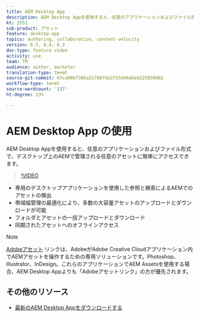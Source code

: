 ```yaml
---
title: AEM Desktop App
description: AEM Desktop Appを使用すると、任意のアプリケーションおよびファイル形式で、デスクトップ上のAEMで管理される任意のアセットに簡単にアクセスできます。
kt: 2551
sub-product: アセット
feature: desktop-app
topics: authoring, collaboration, content-velocity
version: 6.5, 6.4, 6.3
doc-type: feature video
activity: use
team: TM
audience: author, marketer
translation-type: tm+mt
source-git-commit: 67ca08bf386a217807da3755d46abed225050d02
workflow-type: tm+mt
source-wordcount: '137'
ht-degree: 13%

---
```



# AEM Desktop App の使用

AEM Desktop Appを使用すると、任意のアプリケーションおよびファイル形式で、デスクトップ上のAEMで管理される任意のアセットに簡単にアクセスできます。

>[!VIDEO](https://video.tv.adobe.com/v/28868/?quality=12&learn=on)

+ 専用のデスクトップアプリケーションを使用した参照と検索によるAEMでのアセットの検出
+ 帯域幅管理の最適化により、多数の大容量アセットのアップロードとダウンロードが可能
+ フォルダとアセットの一括アップロードとダウンロード
+ 同期されたアセットへのオフラインアクセス

>[!NOTE]
>
> [Adobeアセット](./adobe-asset-link.md) リンクは、AdobeがAdobe Creative Cloudアプリケーション内でAEMアセットを操作するための専用ソリューションです。Photoshop、Illustrator、InDesign。これらのアプリケーションでAEM Assetsを使用する場合、AEM Desktop Appよりも「Adobeアセットリンク」の方が優先されます。

## その他のリソース

+ [最新のAEM Desktop Appをダウンロードする](https://docs.adobe.com/content/help/en/experience-manager-desktop-app/using/release-notes.html)
